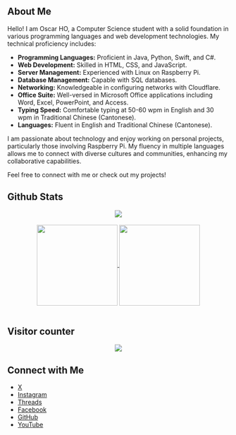 ## About Me
Hello! I am Oscar HO, a Computer Science student with a solid foundation in various programming languages and web development technologies. My technical proficiency includes:

- **Programming Languages:** Proficient in Java, Python, Swift, and C#.
- **Web Development:** Skilled in HTML, CSS, and JavaScript.
- **Server Management:** Experienced with Linux on Raspberry Pi.
- **Database Management:** Capable with SQL databases.
- **Networking:** Knowledgeable in configuring networks with Cloudflare.
- **Office Suite:** Well-versed in Microsoft Office applications including Word, Excel, PowerPoint, and Access.
- **Typing Speed:** Comfortable typing at 50-60 wpm in English and 30 wpm in Traditional Chinese (Cantonese).
- **Languages:** Fluent in English and Traditional Chinese (Cantonese).

I am passionate about technology and enjoy working on personal projects, particularly those involving Raspberry Pi. My fluency in multiple languages allows me to connect with diverse cultures and communities, enhancing my collaborative capabilities.

Feel free to connect with me or check out my projects!

## Github Stats
<div align="center">
  <a href="https://github-profile-summary-cards.vercel.app">
    <img align="center" src="https://github-profile-summary-cards.vercel.app/api/cards/profile-details?username=Flucus&theme=dark" />
  </a>
</div>

<br>

<div align="center">
  <a href="https://github.com/anuraghazra/github-readme-stats">
    <img height=183 align="center" src="https://github-readme-stats.vercel.app/api?username=Flucus&count_private=true&show_icons=true&theme=dark" />
  </a>
  
  <a href="https://github.com/anuraghazra/github-readme-stats">
    <img height=183 align="center" src="https://github-readme-stats.vercel.app/api/top-langs/?username=Flucus&layout=compact&langs_count=12&theme=dark" />
  </a>

</div>

<br>

##  Visitor counter

<p align="center">
  <img src="https://profile-counter.glitch.me/Flucus/count.svg" />
</p>

## Connect with Me

- [X](https://x.com/Flucus0929/)
- [Instagram](https://www.instagram.com/flucus.idv.hk/)
- [Threads](https://www.threads.net/@flucus.idv.hk/)
- [Facebook](https://www.facebook.com/flucus0929)
- [GitHub](https://github.com/Flucus)
- [YouTube](https://www.youtube.com/channel/UCDPqwAfdIp-YyGrNL7T4n6g)
